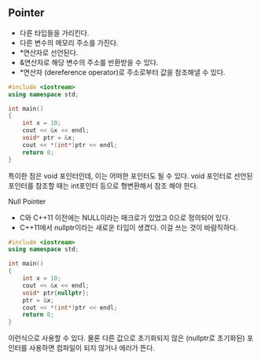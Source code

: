 ## Pointer

- 다른 타입들을 가리킨다.
- 다른 변수의 메모리 주소를 가진다.
- *연산자로 선언된다.
- &연산자로 해당 변수의 주소를 반환받을 수 있다.
- *연산자 (dereference operator)로 주소로부터 값을 참조해낼 수 있다.

```c++
#include <iostream>	
using namespace std;

int main()
{
	int x = 10;
	cout << &x << endl;
	void* ptr = &x;
	cout << *(int*)ptr << endl;
	return 0;
}
```

특이한 점은 void 포인터인데, 이는 어떠한 포인터도 될 수 있다. void 포인터로 선언된 포인터를 참조할 때는 int포인터 등으로 형변환해서 참조 해야 한다.

Null Pointer

- C와 C++11 이전에는 NULL이라는 매크로가 있었고 0으로 정의되어 있다.
- C++11에서 nullptr이라는 새로운 타입이 생겼다. 이걸 쓰는 것이 바람직하다.

```c++
#include <iostream>	
using namespace std;

int main()
{
	int x = 10;
	cout << &x << endl;
	void* ptr{nullptr};
	ptr = &x;
	cout << *(int*)ptr << endl;
	return 0;
}
```

이런식으로 사용할 수 있다. 물론 다른 값으로 초기화되지 않은 (nullptr로 초기화된) 포인터를 사용하면 컴파일이 되지 않거나 에러가 뜬다.